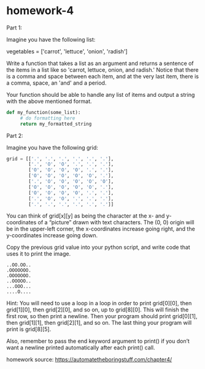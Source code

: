 # homework-4

Part 1:

Imagine you have the following list:

vegetables = ['carrot', 'lettuce', 'onion', 'radish']

Write a function that takes a list as an argument and returns a sentence of the items in a list like so 'carrot, lettuce, onion, and radish.' Notice that there is a comma and space between each item, and at the very last item, there is a comma, space, an 'and' and a period. 

Your function should be able to handle any list of items and output a string with the above mentioned format.

```python
def my_function(some_list):
     # do formatting here
     return my_formatted_string
```
     
Part 2:

Imagine you have the following grid:
```python
grid = [['.', '.', '.', '.', '.', '.'],
        ['.', 'O', 'O', '.', '.', '.'],
        ['O', 'O', 'O', 'O', '.', '.'],
        ['O', 'O', 'O', 'O', 'O', '.'],
        ['.', 'O', 'O', 'O', 'O', 'O'],
        ['O', 'O', 'O', 'O', 'O', '.'],
        ['O', 'O', 'O', 'O', '.', '.'],
        ['.', 'O', 'O', '.', '.', '.'],
        ['.', '.', '.', '.', '.', '.']]
```      
You can think of grid[x][y] as being the character at the x- and y-coordinates of a “picture” drawn with text characters. The (0, 0) origin will be in the upper-left corner, the x-coordinates increase going right, and the y-coordinates increase going down.

Copy the previous grid value into your python script, and write code that uses it to print the image.
```
..OO.OO..
.OOOOOOO.
.OOOOOOO.
..OOOOO..
...OOO...
....O....
```
Hint: You will need to use a loop in a loop in order to print grid[0][0], then grid[1][0], then grid[2][0], and so on, up to grid[8][0]. This will finish the first row, so then print a newline. Then your program should print grid[0][1], then grid[1][1], then grid[2][1], and so on. The last thing your program will print is grid[8][5].

Also, remember to pass the end keyword argument to print() if you don’t want a newline printed automatically after each print() call.

homework source: https://automatetheboringstuff.com/chapter4/
